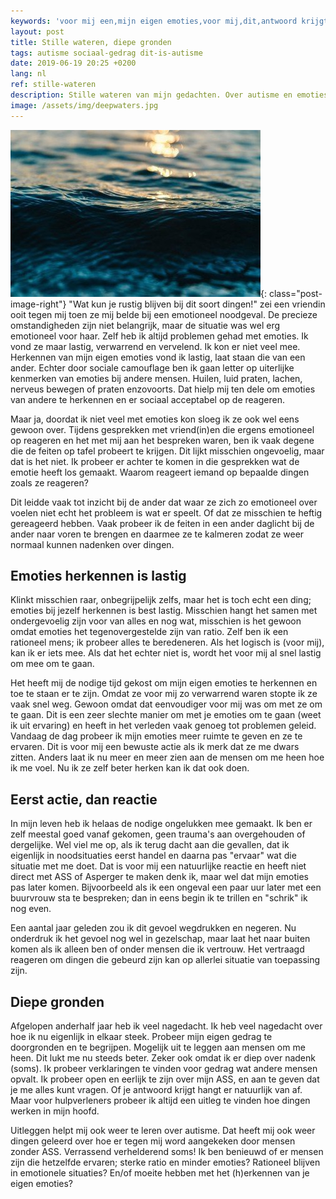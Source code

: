 ```yaml
---
keywords: 'voor mij een,mijn eigen emoties,voor mij,dit,antwoord krijgt hangt'
layout: post
title: Stille wateren, diepe gronden
tags: autisme sociaal-gedrag dit-is-autisme
date: 2019-06-19 20:25 +0200
lang: nl
ref: stille-wateren
description: Stille wateren van mijn gedachten. Over autisme en emoties herkennen, een persoonlijk verhaal.
image: /assets/img/deepwaters.jpg
---
```

![Stille wateren](/assets/img/deepwaters.jpg){: class="post-image-right"}
"Wat kun je rustig blijven bij dit soort dingen!" zei een vriendin ooit tegen mij toen ze mij belde bij een emotioneel noodgeval. De precieze omstandigheden zijn niet belangrijk, maar de situatie was wel erg emotioneel voor haar. Zelf heb ik altijd problemen gehad met emoties. Ik vond ze maar lastig, verwarrend en vervelend. Ik kon er niet veel mee. Herkennen van mijn eigen emoties vond ik lastig, laat staan die van een ander. Echter door sociale camouflage ben ik gaan letter op uiterlijke kenmerken van emoties bij andere mensen. Huilen, luid praten, lachen, nerveus bewegen of praten enzovoorts. Dat hielp mij ten dele om emoties van andere te herkennen en er sociaal acceptabel op de reageren.

Maar ja, doordat ik niet veel met emoties kon sloeg ik ze ook wel eens gewoon over. Tijdens gesprekken met vriend(in)en die ergens emotioneel op reageren en het met mij aan het bespreken waren, ben ik vaak degene die de feiten op tafel probeert te krijgen. Dit lijkt misschien ongevoelig, maar dat is het niet. Ik probeer er achter te komen in die gesprekken wat de emotie heeft los gemaakt. Waarom reageert iemand op bepaalde dingen zoals ze reageren?

Dit leidde vaak tot inzicht bij de ander dat waar ze zich zo emotioneel over voelen niet echt het probleem is wat er speelt. Of dat ze misschien te heftig gereageerd hebben. Vaak probeer ik de feiten in een ander daglicht bij de ander naar voren te brengen en daarmee ze te kalmeren zodat ze weer normaal kunnen nadenken over dingen.

## Emoties herkennen is lastig
Klinkt misschien raar, onbegrijpelijk zelfs, maar het is toch echt een ding; emoties bij jezelf herkennen is best lastig. Misschien hangt het samen met ondergevoelig zijn voor van alles en nog wat, misschien is het gewoon omdat emoties het tegenovergestelde zijn van ratio. Zelf ben ik een rationeel mens; ik probeer alles te beredeneren. Als het logisch is (voor mij), kan ik er iets mee. Als dat het echter niet is, wordt het voor mij al snel lastig om mee om te gaan.

Het heeft mij de nodige tijd gekost om mijn eigen emoties te herkennen en toe te staan er te zijn. Omdat ze voor mij zo verwarrend waren stopte ik ze vaak snel weg. Gewoon omdat dat eenvoudiger voor mij was om met ze om te gaan. Dit is een zeer slechte manier om met je emoties om te gaan (weet ik uit ervaring) en heeft in het verleden vaak genoeg tot problemen geleid. Vandaag de dag probeer ik mijn emoties meer ruimte te geven en ze te ervaren. Dit is voor mij een bewuste actie als ik merk dat ze me dwars zitten. Anders laat ik nu meer en meer zien aan de mensen om me heen hoe ik me voel. Nu ik ze zelf beter herken kan ik dat ook doen.

## Eerst actie, dan reactie
In mijn leven heb ik helaas de nodige ongelukken mee gemaakt. Ik ben er zelf meestal goed vanaf gekomen, geen trauma's aan overgehouden of dergelijke. Wel viel me op, als ik terug dacht aan die gevallen, dat ik eigenlijk in noodsituaties eerst handel en daarna pas "ervaar" wat die situatie met me doet. Dat is voor mij een natuurlijke reactie en heeft niet direct met ASS of Asperger te maken denk ik, maar wel dat mijn emoties pas later komen. Bijvoorbeeld als ik een ongeval een paar uur later met een buurvrouw sta te bespreken; dan in eens begin ik te trillen en "schrik" ik nog even.

Een aantal jaar geleden zou ik dit gevoel wegdrukken en negeren. Nu onderdruk ik het gevoel nog wel in gezelschap, maar laat het naar buiten komen als ik alleen ben of onder mensen die ik vertrouw. Het vertraagd reageren om dingen die gebeurd zijn kan op allerlei situatie van toepassing zijn.

## Diepe gronden
Afgelopen anderhalf jaar heb ik veel nagedacht. Ik heb veel nagedacht over hoe ik nu eigenlijk in elkaar steek. Probeer mijn eigen gedrag te doorgronden en te begrijpen. Mogelijk uit te leggen aan mensen om me heen. Dit lukt me nu steeds beter. Zeker ook omdat ik er diep over nadenk (soms). Ik probeer verklaringen te vinden voor gedrag wat andere mensen opvalt. Ik probeer open en eerlijk te zijn over mijn ASS, en aan te geven dat je me alles kunt vragen. Of je antwoord krijgt hangt er natuurlijk van af. Maar voor hulpverleners probeer ik altijd een uitleg te vinden hoe dingen werken in mijn hoofd.

Uitleggen helpt mij ook weer te leren over autisme. Dat heeft mij ook weer dingen geleerd over hoe er tegen mij word aangekeken door mensen zonder ASS. Verrassend verhelderend soms! Ik ben benieuwd of er mensen zijn die hetzelfde ervaren; sterke ratio en minder emoties? Rationeel blijven in emotionele situaties? En/of moeite hebben met het (h)erkennen van je eigen emoties?
